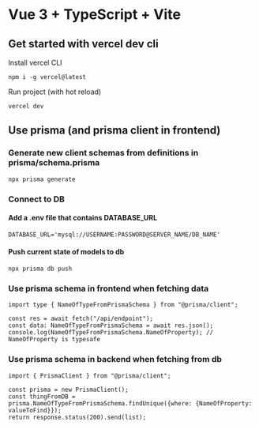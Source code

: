 # Vue 3 + TypeScript + Vite

## Get started with vercel dev cli

Install vercel CLI
```
npm i -g vercel@latest
```

Run project (with hot reload)
```
vercel dev
```

## Use prisma (and prisma client in frontend)
### Generate new client schemas from definitions in prisma/schema.prisma
```
npx prisma generate
```

### Connect to DB
#### Add a .env file that contains DATABASE_URL
``` env
DATABASE_URL='mysql://USERNAME:PASSWORD@SERVER_NAME/DB_NAME'
```

#### Push current state of models to db
```
npx prisma db push
```

### Use prisma schema in frontend when fetching data
```
import type { NameOfTypeFromPrismaSchema } from "@prisma/client";

const res = await fetch("/api/endpoint");
const data: NameOfTypeFromPrismaSchema = await res.json();
console.log(NameOfTypeFromPrismaSchema.NameOfProperty); // NameOfProperty is typesafe
```

### Use prisma schema in backend when fetching from db
```
import { PrismaClient } from "@prisma/client";

const prisma = new PrismaClient();
const thingFromDB = prisma.NameOfTypeFromPrismaSchema.findUnique({where: {NameOfProperty: valueToFind}});
return response.status(200).send(list);
```

